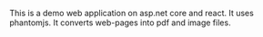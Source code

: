 This is a demo web application on asp.net core and react. It uses phantomjs. It converts web-pages into pdf and image files.